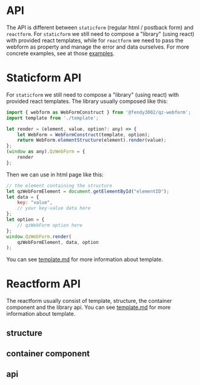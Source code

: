 # API

The API is different between `staticform` (regular html / postback form) and `reactform`. For `staticform` we still need to compose a "library" (using react) with provided react templates, while for `reactform` we need to pass the webform as property and manage the error and data ourselves. For more concrete examples, see at those [examples](../examples).

# Staticform API

For `staticform` we still need to compose a "library" (using react) with provided react templates. The library usually composed like this:

``` javascript
import { webform as WebFormConstruct } from '@fendy3002/qz-webform';
import template from './template';

let render = (element, value, option?: any) => {
    let WebForm = WebFormConstruct(template, option);
    return WebForm.elementStructure(element).render(value);
};
(window as any).QzWebForm = {
    render
};
```

Then we can use in html page like this:

``` javascript
// the element containing the structure
let qzWebFormElement = document.getElementById("elementID");
let data = {
    key: "value",
    // your key-value data here
};
let option = {
    // qzWebForm option here
};
window.QzWebForm.render(
    qzWebFormElement, data, option
);
```

You can see [template.md](./template.md) for more information about template.

# Reactform API

The reactform usually consist of template, structure, the container component and the library api. You can see [template.md](./template.md) for more information about template.

## structure


## container component

## api